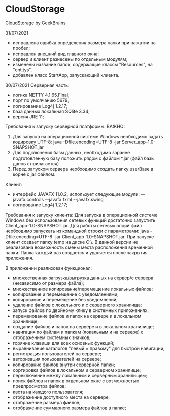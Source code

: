 # CloudStorage
CloudStorage by GeekBrains

31/07/2021
- исправлена ошибка определения размера папки при нажатии на пробел;
- исправлен внешний вид главного окна;
- сервер и клиент разнесены по отдельным модулям;
- изменены название папок, содержащие классы "Resources", на "entitys".
- добавлен класс StartApp, запускающий клиента.

30/07/2021
Серверная часть:
- логика NETTY 4.1.65.Final;
- порт по умолчанию 5679;
- логирование Log4j 1.2.17;
- база данных локальная SQlite 3.34;
- версия JRE 11;

Требования к запуску серверной платформы:
ВАЖНО:
1. Для запуска на операционной системе Windows необходимо задать кодировку UTF-8:
java -Dfile.encoding=UTF-8 -jar Server_app-1.0-SNAPSHOT.jar
2. Для подключения базы данных, необходимо заранее подготовленную базу положить рядом с файлом *.jar (файл базы данных прилагается)
3. Перед запуском сервера необходимо создать папку userBase в корне с jar файлом.

Клиент:
- интерфейс JAVAFX 11.0.2, использует следующие модули:
--javafx.controls
--javafx.fxml
--javafx.swing
- логирование Log4j 1.2.17;

Требования к запуску клиента:
Для запуска в операционной системе Windows без использования сетевых функций достаточно запустить Client_app-1.0-SNAPSHOT.jar.
Для работы сетевых опций файл необходимо запускать из командной строки с параметрами: java -Dfile.encoding=UTF-8 -jar Client_app-1.0-SNAPSHOT.jar.
При запуске клиент создает папку temp на диске C:\\. В данной версии не реализована возможность смены места расположения временной папки.
Папка каждый раз создается и удаляется после закрытия приложения.

В приложении реализован функционал:
- множественная загрузка/выгрузка данных на сервер/с сервера (независимо от размера файла);
- множественное копирование/перемещение локальных файлов;
- копирование и перемещение с уведомлениями;
- копирование и перемещение без уведомлений;
- удаление файлов с локального и с серверного хранилища;
- запуск файлов по двойному клику в системных приложениях;
- переменование файлов и папок на сервере и в локальном хранилище;
- создание файлов и папок на сервере и в локальном хранилище;
- навигация по файлам и папкам (локальным и на сервере) с отображением системных значков;
- горячие клавиши для всех основных функций;
- выравнивание каталогов "левый = правому" для быстрой навигации;
- регистрация пользователей на сервере;
- авторизация пользователей на сервере;
- копирование файлов внутри серверной папки;
- сортировка файлов в локальном и серверном хранилище;
- переключение между локальным и серверным хранилищем;
- поиск файлов и папок в отдельном окне с возможностью предпросмотра файлов;
- квота на каждого пользователя;
- отображение доступного места на сервере;
- отображение размера файлов;
- отображение суммарного размера файлов в папке;
